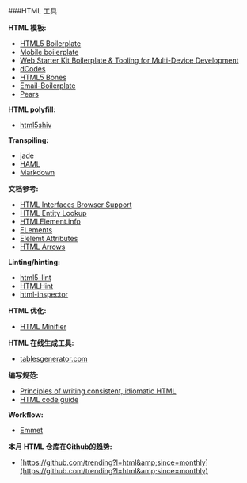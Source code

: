 ###HTML 工具

**HTML 模板:**

* [HTML5 Boilerplate](https://html5boilerplate.com/)
* [Mobile boilerplate](https://html5boilerplate.com/mobile/)
* [Web Starter Kit Boilerplate & Tooling for Multi-Device Development](https://developers.google.com/web/tools/starter-kit)
* [dCodes](http://www.dcodes.net/2/docs/index.html)
* [HTML5 Bones](http://html5bones.com/)
* [Email-Boilerplate](https://github.com/seanpowell/Email-Boilerplate)
* [Pears](http://pea.rs/)

**HTML polyfill:**

* [html5shiv](https://github.com/aFarkas/html5shiv)

**Transpiling:**

* [jade](http://jade-lang.com/)
* [HAML](http://haml.info/)
* [Markdown](http://daringfireball.net/projects/markdown/)

**文档参考:**

* [HTML Interfaces Browser Support](http://www.webbrowsercompatibility.com/html-interfaces/desktop/)
* [HTML Entity Lookup](http://entity-lookup.leftlogic.com/)
* [HTMLElement.info](http://htmlelement.info/)
* [ELements](https://html.spec.whatwg.org/multipage/indices.html#elements-3)
* [Elelemt Attributes](https://html.spec.whatwg.org/multipage/indices.html#attributes-3)
* [HTML Arrows](http://htmlarrows.com/)

**Linting/hinting:**

* [html5-lint](https://github.com/mozilla/html5-lint)
* [HTMLHint](http://htmlhint.com/)
* [html-inspector](https://github.com/philipwalton/html-inspector)

**HTML 优化:**

* [HTML Minifier](http://kangax.github.io/html-minifier/)

**HTML 在线生成工具:**

* [tablesgenerator.com](http://www.tablesgenerator.com)

**编写规范:**

* [Principles of writing consistent, idiomatic HTML](https://github.com/necolas/idiomatic-html)
* [HTML code guide](http://codeguide.co/#html)

**Workflow:**

* [Emmet](http://emmet.io/)

**本月 HTML 仓库在Github的趋势:**

* [https://github.com/trending?l=html&amp;since=monthly](https://github.com/trending?l=html&amp;since=monthly)